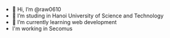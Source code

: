 - 👋 Hi, I’m @raw0610
- 👀 I’m studing in Hanoi University of Science and Technology
- 🌱 I’m currently learning web development
- I'm working in Secomus


<!---
raw06/raw06 is a ✨ special ✨ repository because its `README.md` (this file) appears on your GitHub profile.
You can click the Preview link to take a look at your changes.
--->
